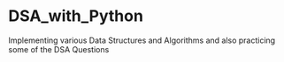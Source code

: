 # DSA_with_Python
Implementing various Data Structures and Algorithms and also practicing some of the DSA Questions
